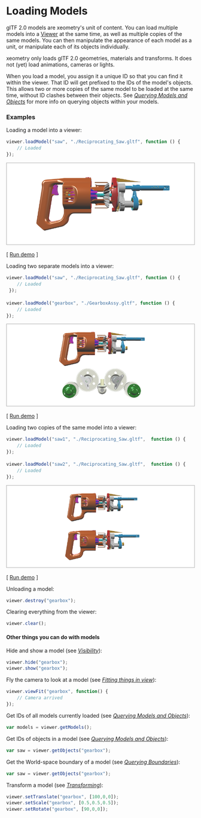 # Loading Models

glTF 2.0 models are xeometry's unit of content. You can load multiple models into a [Viewer](http://xeolabs.com/xeometry/docs/#viewer) at the same time, as well as multiple copies of the same models. You can then manipulate the appearance of each model as a unit, or manipulate each of its objects individually.

xeometry only loads glTF 2.0 geometries, materials and transforms. It does not \(yet\) load animations, cameras or lights.

When you load a model, you assign it a unique ID so that you can find it within the viewer. That ID will get prefixed to the IDs of the model's objects. This allows two or more copies of the same model to be loaded at the same time, without ID clashes between their objects. See [_Querying Models and Objects_](queryingModelsAndObjects.md) for more info on querying objects within your models.

### Examples

Loading a model into a viewer:

```javascript
viewer.loadModel("saw", "./Reciprocating_Saw.gltf", function () {
    // Loaded
});
```

[![](assets/loadModel.png)](http://xeolabs.com/xeometry/examples/#loading_loadModel)

\[ [Run demo](http://xeolabs.com/xeometry/examples/#loading_loadModel) \]

Loading two separate models into a viewer:

```javascript
viewer.loadModel("saw", "./Reciprocating_Saw.gltf", function () {
    // Loaded
 });

viewer.loadModel("gearbox", "./GearboxAssy.gltf", function () {
    // Loaded
});
```

[![](assets/loadTwoModels.png)](http://xeolabs.com/xeometry/examples/#loading_loadTwoModels)

\[ [Run demo](http://xeolabs.com/xeometry/examples/#loading_loadTwoModels) \]

Loading two copies of the same model into a viewer:

```javascript
viewer.loadModel("saw1", "./Reciprocating_Saw.gltf",  function () {
    // Loaded
});

viewer.loadModel("saw2", "./Reciprocating_Saw.gltf",  function () {
    // Loaded
});
```

[![](assets/loadSameModelTwice.png)](http://xeolabs.com/xeometry/examples/#loading_sameModelTwice)

\[ [Run demo](http://xeolabs.com/xeometry/examples/#loading_loadTwoModels) \]

Unloading a model:

```javascript
viewer.destroy("gearbox");
```

Clearing everything from the viewer:

```javascript
viewer.clear();
```

#### Other things you can do with models

Hide and show a model \(see [_Visibility_](visibility.md)\):

```javascript
viewer.hide("gearbox");
viewer.show("gearbox");
```

Fly the camera to look at a model \(see [_Fitting things in view_](fittingThingsInView.md)\):

```javascript
viewer.viewFit("gearbox", function() {
    // Camera arrived
});
```

Get IDs of all models currently loaded \(see [_Querying Models and Objects_](queryingModelsAndObjects.md)\):

```javascript
var models = viewer.getModels();
```

Get IDs of objects in a model \(see [_Querying Models and Objects_](queryingModelsAndObjects.md)\):

```javascript
var saw = viewer.getObjects("gearbox");
```

Get the World-space boundary of a model \(see [_Querying Boundaries_](queryingBoundaries.md)\):

```javascript
var saw = viewer.getObjects("gearbox");
```

Transform a model \(see [_Transforming_](transforming.md)\):

```javascript
viewer.setTranslate("gearbox", [100,0,0]);
viewer.setScale("gearbox", [0.5,0.5,0.5]);
viewer.setRotate("gearbox", [90,0,0]);
```



